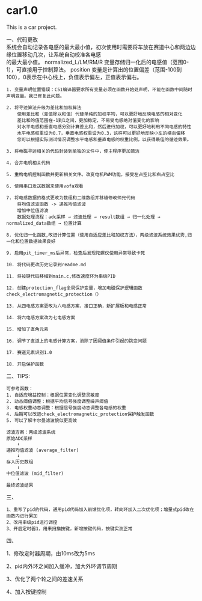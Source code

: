 # car1.0
This is a car project.

  一、代码更改  
    系统会自动记录各电感的最大最小值，初次使用时需要将车放在赛道中心和两边边缘位置移动几次，让系统自动校准各电感  
    的最大最小值。
    normalized_L/LM/RM/R 变量存储归一化后的电感值（范围0-1），可直接用于控制算法。
    position 变量是计算出的位置偏差（范围-100到100），0表示在中心线上，负值表示偏左，正值表示偏右。

    1. 变量声明位置错误：C51编译器要求所有变量必须在函数开始处声明，不能在函数中间随时声明变量。我已修复此问题。
    
    2. 将寻迹算法升级为差比和加权算法
        使用差比和（差值除以和值）代替单纯的加权平均，可以更好地反映电感的相对变化
        差比和的值范围在-1到1之间，更加稳定，不易受电感绝对值变化的影响
        对水平电感和垂直电感分别计算差比和，然后进行加权，可以更好地利用不同电感的特性
        水平电感权重设为0.7，垂直电感权重设为0.3，这样可以更好地反映小车的横向偏移
        您可以根据实际测试情况调整水平电感和垂直电感的权重比例，以获得最佳的循迹效果。
    
    3. 将电磁寻迹相关的代码封装到单独的文件中，使主程序更加简洁
    
    4. 合并电机相关代码
    
    5. 重构电机控制函数并更新相关文件。改变电机PWM功能，接受左占空比和右占空比
    
    6. 使用串口发送数据来使用vofa观看
    
    7. 将电感数据的格式更改为数组和二维数组并移植修改师兄代码
        将均值滤波函数 -> 递推均值滤波
        增加中位值滤波
        数据处理流程：adc采样 → 滤波处理 → result数组 → 归一化处理 → normalized_data数组 → 位置计算
    
    8. 优化归一化函数,改进计算位置（使用自适应差比和加权方法），两级滤波系统效果优秀,归一化和位置数据效果良好
    
    9. 启用pit_timer_ms后异常，检查后发现陀螺仪使用异常导致卡死
    
    10. 将代码更改历史记录到readme.md
    
    11. 将按键代码移植到main.c,修改速度环为串级PID
    
    12. 创建protection_flag全局保护变量，增加电磁保护逻辑函数check_electromagnetic_protection（）
    
    13. 从四电感方案更改为六电感方案，接口正确，新扩展板和电感正常
    
    14. 将六电感方案改为七电感方案
    
    15. 增加了直角元素
    
    16. 调节了直道上的电感计算方案，消除了因阈值条件引起的跳变问题

    17. 赛道元素识别1.0

    18. 开启保护函数


二、TIPS:

    可参考函数：
    1. 自适应增益控制：根据位置变化调整灵敏度
    2. 动态阈值调整：根据平均信号强度调整噪声阈值
    3. 电感权重动态调整：根据信号强度动态调整各电感的权重
    4. 后期可以改进check_electromagnetic_protection保护触发函数
    5. 可以了解卡尔曼滤波貌似更高效
    
    滤波方案：两级滤波系统
    原始ADC采样
        ↓
    递推均值滤波 (average_filter)
        ↓
    存入历史数组
        ↓
    中位值滤波 (mid_filter)
        ↓
    最终滤波结果

三、

```
1、重写了pid的代码，通用pid代码加入前馈优化项，转向环加入二次优化项；增量式pid改在函数内进行累加
2、改用串级pid进行调控
3、开启定时器1，用来扫描按键，新增按键代码，按键实测正常
```

四、

1、修改定时器周期，由10ms改为5ms

2、pid内外环之间加入缓冲，加大外环调节周期

3、优化了两个轮之间的差速关系

4、加入按键控制
